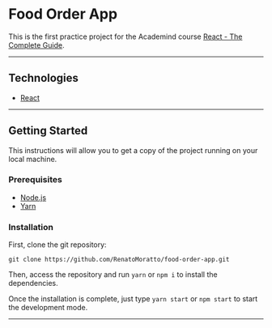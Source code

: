 # Food Order App

This is the first practice project for the Academind course [React - The Complete Guide](https://www.udemy.com/course/react-the-complete-guide-incl-redux/?couponCode=D_0122).

---

## Technologies

- [React](https://reactjs.org/)

---

## Getting Started

This instructions will allow you to get a copy of the project running on your local machine.

### Prerequisites

- [Node.js](https://nodejs.org/)
- [Yarn](https://yarnpkg.com/)

### Installation

First, clone the git repository:

```
git clone https://github.com/RenatoMoratto/food-order-app.git
```

Then, access the repository and run `yarn` or `npm i` to install the dependencies.

Once the installation is complete, just type `yarn start` or `npm start` to start the development mode.

---

